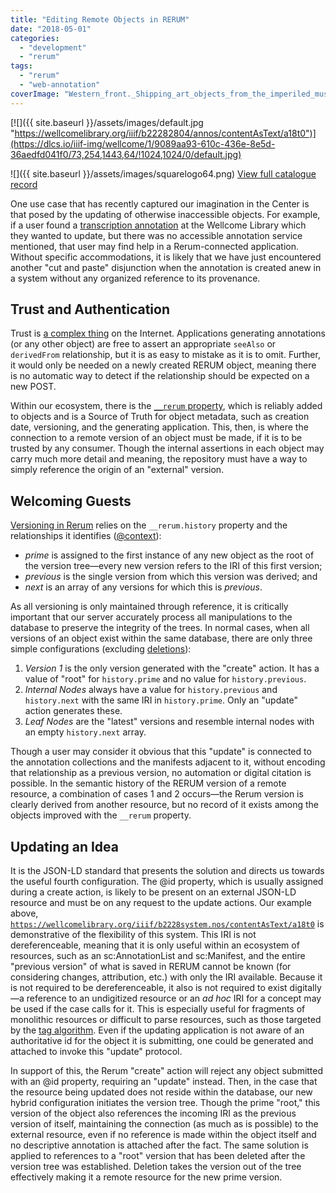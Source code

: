 ```yaml
---
title: "Editing Remote Objects in RERUM"
date: "2018-05-01"
categories: 
  - "development"
  - "rerum"
tags: 
  - "rerum"
  - "web-annotation"
coverImage: "Western_front._Shipping_art_objects_from_the_imperiled_museum_at_Valenciennes_to_safer_storage._July_1917_-_NARA_-_173909521.jpg"
---
```


[![]({{ site.baseurl }}/assets/images/default.jpg "https://wellcomelibrary.org/iiif/b22282804/annos/contentAsText/a18t0")](https://dlcs.io/iiif-img/wellcome/1/9089aa93-610c-436e-8e5d-36aedfd041f0/73,254,1443,64/!1024,1024/0/default.jpg)

![]({{ site.baseurl }}/assets/images/squarelogo64.png) [View full catalogue record](https://search.wellcomelibrary.org/iii/encore/record/C__Rb2228280)

One use case that has recently captured our imagination in the Center is that posed by the updating of otherwise inaccessible objects. For example, if a user found a [transcription annotation](https://wellcomelibrary.org/iiif/b22282804/contentAsText/18) at the Wellcome Library which they wanted to update, but there was no accessible annotation service mentioned, that user may find help in a Rerum-connected application. Without specific accommodations, it is likely that we have just encountered another "cut and paste" disjunction when the annotation is created anew in a system without any organized reference to its provenance.

## Trust and Authentication

Trust is [a complex thing](https://blog.ongcdh.org/development/authentication-and-attribution-in-rerum) on the Internet. Applications generating annotations (or any other object) are free to assert an appropriate `seeAlso` or `derivedFrom` relationship, but it is as easy to mistake as it is to omit. Further, it would only be needed on a newly created RERUM object, meaning there is no automatic way to detect if the relationship should be expected on a new POST.

Within our ecosystem, there is the [`__rerum` property](https://centerfordigitalhumanities.github.io/rerum-cloud/api.html#__rerum), which is reliably added to objects and is a Source of Truth for object metadata, such as creation date, versioning, and the generating application. This, then, is where the connection to a remote version of an object must be made, if it is to be trusted by any consumer. Though the internal assertions in each object may carry much more detail and meaning, the repository must have a way to simply reference the origin of an "external" version.

## Welcoming Guests

[Versioning in Rerum](https://blog.ongcdh.org/development/versioning-in-rerum/) relies on the `__rerum.history` property and the relationships it identifies ([@context](https://github.com/CenterForDigitalHumanities/rerum_server/issues/25)):

- _prime_ is assigned to the first instance of any new object as the root of the version tree—every new version refers to the IRI of this first version;
- _previous_ is the single version from which this version was derived; and
- _next_ is an array of any versions for which this is _previous_.

As all versioning is only maintained through reference, it is critically important that our server accurately process all manipulations to the database to preserve the integrity of the trees. In normal cases, when all versions of an object exist within the same database, there are only three simple configurations (excluding [deletions](https://blog.ongcdh.org/development/forgetting-deleted-objects-in-rerum)):

1. _Version 1_ is the only version generated with the "create" action. It has a value of "root" for `history.prime` and no value for `history.previous`.
2. _Internal Nodes_ always have a value for `history.previous` and `history.next` with the same IRI in `history.prime`. Only an "update" action generates these.
3. _Leaf Nodes_ are the "latest" versions and resemble internal nodes with an empty `history.next` array.

Though a user may consider it obvious that this "update" is connected to the annotation collections and the manifests adjacent to it, without encoding that relationship as a previous version, no automation or digital citation is possible. In the semantic history of the RERUM version of a remote resource, a combination of cases 1 and 2 occurs—the Rerum version is clearly derived from another resource, but no record of it exists among the objects improved with the `__rerum` property.

## Updating an Idea

It is the JSON-LD standard that presents the solution and directs us towards the useful fourth configuration. The @id property, which is usually assigned during a create action, is likely to be present on an external JSON-LD resource and must be on any request to the update actions. Our example above, [`https://wellcomelibrary.org/iiif/b2228system.nos/contentAsText/a18t0`](https://wellcomelibrary.org/iiif/b22282804/annos/contentAsText/a18t0) is demonstrative of the flexibility of this system. This IRI is not dereferenceable, meaning that it is only useful within an ecosystem of resources, such as an sc:AnnotationList and sc:Manifest, and the entire "previous version" of what is saved in RERUM cannot be known (for considering changes, attribution, etc.) with only the IRI available. Because it is not required to be dereferenceable, it also is not required to exist digitally—a reference to an undigitized resource or an _ad hoc_ IRI for a concept may be used if the case calls for it. This is especially useful for fragments of monolithic resources or difficult to parse resources, such as those targeted by the [tag algorithm](http://www.taguri.org/). Even if the updating application is not aware of an authoritative id for the object it is submitting, one could be generated and attached to invoke this "update" protocol.

In support of this, the Rerum "create" action will reject any object submitted with an @id property, requiring an "update" instead. Then, in the case that the resource being updated does not reside within the database, our new hybrid configuration initiates the version tree. Though the prime "root," this version of the object also references the incoming IRI as the previous version of itself, maintaining the connection (as much as is possible) to the external resource, even if no reference is made within the object itself and no descriptive annotation is attached after the fact. The same solution is applied to references to a "root" version that has been deleted after the version tree was established. Deletion takes the version out of the tree effectively making it a remote resource for the new prime version.
